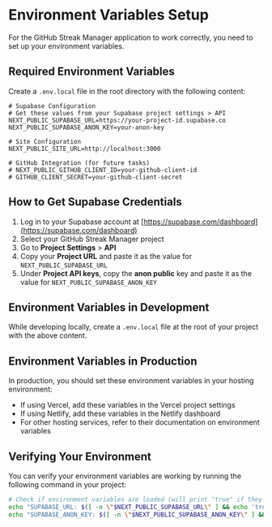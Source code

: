 # Environment Variables Setup

For the GitHub Streak Manager application to work correctly, you need to set up your environment variables.

## Required Environment Variables

Create a `.env.local` file in the root directory with the following content:

```env
# Supabase Configuration
# Get these values from your Supabase project settings > API
NEXT_PUBLIC_SUPABASE_URL=https://your-project-id.supabase.co
NEXT_PUBLIC_SUPABASE_ANON_KEY=your-anon-key

# Site Configuration
NEXT_PUBLIC_SITE_URL=http://localhost:3000

# GitHub Integration (for future tasks)
# NEXT_PUBLIC_GITHUB_CLIENT_ID=your-github-client-id
# GITHUB_CLIENT_SECRET=your-github-client-secret
```

## How to Get Supabase Credentials

1. Log in to your Supabase account at [https://supabase.com/dashboard](https://supabase.com/dashboard)
2. Select your GitHub Streak Manager project
3. Go to **Project Settings** > **API**
4. Copy your **Project URL** and paste it as the value for `NEXT_PUBLIC_SUPABASE_URL`
5. Under **Project API keys**, copy the **anon public** key and paste it as the value for `NEXT_PUBLIC_SUPABASE_ANON_KEY`

## Environment Variables in Development

While developing locally, create a `.env.local` file at the root of your project with the above content.

## Environment Variables in Production

In production, you should set these environment variables in your hosting environment:

- If using Vercel, add these variables in the Vercel project settings
- If using Netlify, add these variables in the Netlify dashboard
- For other hosting services, refer to their documentation on environment variables

## Verifying Your Environment

You can verify your environment variables are working by running the following command in your project:

```bash
# Check if environment variables are loaded (will print "true" if they exist)
echo "SUPABASE_URL: $([ -n \"$NEXT_PUBLIC_SUPABASE_URL\" ] && echo 'true' || echo 'false')"
echo "SUPABASE_ANON_KEY: $([ -n \"$NEXT_PUBLIC_SUPABASE_ANON_KEY\" ] && echo 'true' || echo 'false')"
``` 